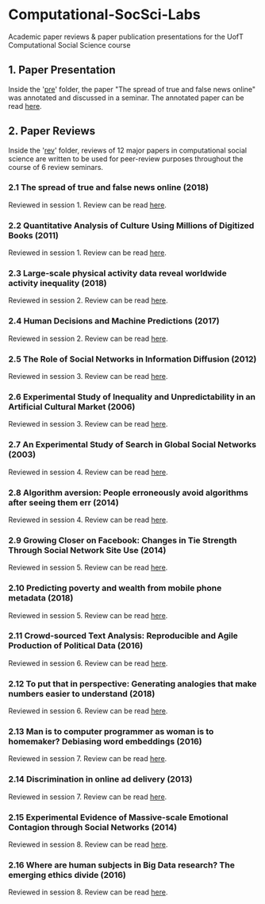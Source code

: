 # Computational-SocSci-Labs
Academic paper reviews &amp; paper publication presentations for the UofT Computational Social Science course

## 1. Paper Presentation

Inside the '[pre](https://github.com/PsiPhiTheta/Computational-SocSci-Labs/tree/master/pre)' folder, the paper "The spread of true and false news online" was annotated and discussed in a seminar. The annotated paper can be read [here](https://github.com/PsiPhiTheta/Computational-SocSci-Labs/blob/master/pre/%5BAnnotated%5D%20The%20spread%20of%20true%20and%20false%20news%20online%20(2018).pdf).

## 2. Paper Reviews

Inside the '[rev](https://github.com/PsiPhiTheta/Computational-SocSci-Labs/tree/master/rev)' folder, reviews of 12 major papers in computational social science are written to be used for peer-review purposes throughout the course of 6 review seminars. 

### 2.1 The spread of true and false news online (2018)

Reviewed in session 1. Review can be read [here](https://github.com/PsiPhiTheta/Computational-SocSci-Labs/tree/master/rev/Review1.pdf).

### 2.2 Quantitative Analysis of Culture Using Millions of Digitized Books (2011)

Reviewed in session 1. Review can be read [here](https://github.com/PsiPhiTheta/Computational-SocSci-Labs/tree/master/rev/Review2.pdf).

### 2.3 Large-scale physical activity data reveal worldwide activity inequality (2018)

Reviewed in session 2. Review can be read [here](https://github.com/PsiPhiTheta/Computational-SocSci-Labs/tree/master/rev/Review3.pdf).

### 2.4 Human Decisions and Machine Predictions (2017)

Reviewed in session 2. Review can be read [here](https://github.com/PsiPhiTheta/Computational-SocSci-Labs/tree/master/rev/Review4.pdf).

### 2.5 The Role of Social Networks in Information Diffusion (2012)

Reviewed in session 3. Review can be read [here](https://github.com/PsiPhiTheta/Computational-SocSci-Labs/tree/master/rev/Review5.pdf).

### 2.6 Experimental Study of Inequality and Unpredictability in an Artificial Cultural Market (2006)

Reviewed in session 3. Review can be read [here](https://github.com/PsiPhiTheta/Computational-SocSci-Labs/tree/master/rev/Review6.pdf).

### 2.7 An Experimental Study of Search in Global Social Networks (2003)

Reviewed in session 4. Review can be read [here](https://github.com/PsiPhiTheta/Computational-SocSci-Labs/tree/master/rev/Review7.pdf).

### 2.8 Algorithm aversion: People erroneously avoid algorithms after seeing them err (2014)

Reviewed in session 4. Review can be read [here](https://github.com/PsiPhiTheta/Computational-SocSci-Labs/tree/master/rev/Review8.pdf).

### 2.9 Growing Closer on Facebook: Changes in Tie Strength Through Social Network Site Use (2014)

Reviewed in session 5. Review can be read [here](https://github.com/PsiPhiTheta/Computational-SocSci-Labs/tree/master/rev/Review9.pdf).

### 2.10 Predicting poverty and wealth from mobile phone metadata (2018)

Reviewed in session 5. Review can be read [here](https://github.com/PsiPhiTheta/Computational-SocSci-Labs/tree/master/rev/Review10.pdf).

### 2.11 Crowd-sourced Text Analysis: Reproducible and Agile Production of Political Data (2016)

Reviewed in session 6. Review can be read [here](https://github.com/PsiPhiTheta/Computational-SocSci-Labs/tree/master/rev/Review11.pdf).

### 2.12 To put that in perspective: Generating analogies that make numbers easier to understand (2018)

Reviewed in session 6. Review can be read [here](https://github.com/PsiPhiTheta/Computational-SocSci-Labs/tree/master/rev/Review12.pdf).

### 2.13 Man is to computer programmer as woman is to homemaker? Debiasing word embeddings (2016)

Reviewed in session 7. Review can be read [here](https://github.com/PsiPhiTheta/Computational-SocSci-Labs/tree/master/rev/Review13.pdf).

### 2.14 Discrimination in online ad delivery (2013)

Reviewed in session 7. Review can be read [here](https://github.com/PsiPhiTheta/Computational-SocSci-Labs/tree/master/rev/Review14.pdf).

### 2.15 Experimental Evidence of Massive-scale Emotional Contagion through Social Networks (2014)

Reviewed in session 8. Review can be read [here](https://github.com/PsiPhiTheta/Computational-SocSci-Labs/tree/master/rev/Review15.pdf).

### 2.16 Where are human subjects in Big Data research? The emerging ethics divide (2016)

Reviewed in session 8. Review can be read [here](https://github.com/PsiPhiTheta/Computational-SocSci-Labs/tree/master/rev/Review16.pdf).
